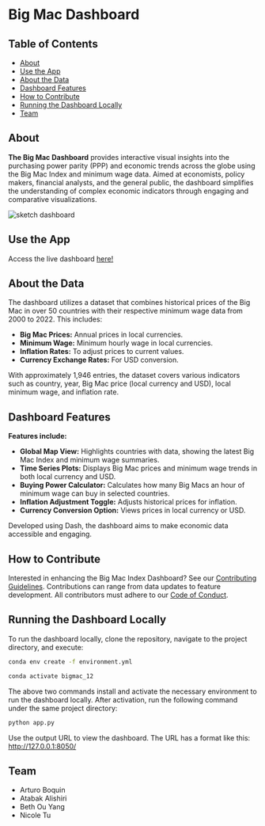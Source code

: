 # Big Mac Dashboard

## Table of Contents

- [About](#about)
- [Use the App](#use-the-app)
- [About the Data](#about-the-data)
- [Dashboard Features](#dashboard-features)
- [How to Contribute](#how-to-contribute)
- [Running the Dashboard Locally](#running-the-dashboard-locally)
- [Team](#team)

## About

**The Big Mac Dashboard** provides interactive visual insights into the purchasing power parity (PPP) and economic trends across the globe using the Big Mac Index and minimum wage data. Aimed at economists, policy makers, financial analysts, and the general public, the dashboard simplifies the understanding of complex economic indicators through engaging and comparative visualizations.

![sketch dashboard](https://github.com/UBC-MDS/DSCI-532_2024_12_bigmac/blob/main/img/demo.gif)

## Use the App

Access the live dashboard [here!](https://dsci-532-2024-12-bigmac.onrender.com/) 

## About the Data

The dashboard utilizes a dataset that combines historical prices of the Big Mac in over 50 countries with their respective minimum wage data from 2000 to 2022. This includes:

- **Big Mac Prices:** Annual prices in local currencies.
- **Minimum Wage:** Minimum hourly wage in local currencies.
- **Inflation Rates:** To adjust prices to current values.
- **Currency Exchange Rates:** For USD conversion.

With approximately 1,946 entries, the dataset covers various indicators such as country, year, Big Mac price (local currency and USD), local minimum wage, and inflation rate.

## Dashboard Features

**Features include:**

- **Global Map View:** Highlights countries with data, showing the latest Big Mac Index and minimum wage summaries.
- **Time Series Plots:** Displays Big Mac prices and minimum wage trends in both local currency and USD.
- **Buying Power Calculator:** Calculates how many Big Macs an hour of minimum wage can buy in selected countries.
- **Inflation Adjustment Toggle:** Adjusts historical prices for inflation.
- **Currency Conversion Option:** Views prices in local currency or USD.

Developed using Dash, the dashboard aims to make economic data accessible and engaging.

## How to Contribute

Interested in enhancing the Big Mac Index Dashboard? See our [Contributing Guidelines](#). Contributions can range from data updates to feature development. All contributors must adhere to our [Code of Conduct](#).

## Running the Dashboard Locally

To run the dashboard locally, clone the repository, navigate to the project directory, and execute:
```bash
conda env create -f environment.yml
```
```bash
conda activate bigmac_12 
```
The above two commands install and activate the necessary environment to run the dashboard locally. After activation, run the following command under the same project directory:
```bash
python app.py
```
Use the output URL to view the dashboard. The URL has a format like this: http://127.0.0.1:8050/

## Team
- Arturo Boquin
- Atabak Alishiri
- Beth Ou Yang
- Nicole Tu
